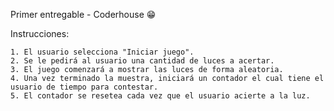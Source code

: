 Primer entregable - Coderhouse 😁

Instrucciones:

    1. El usuario selecciona "Iniciar juego".
    2. Se le pedirá al usuario una cantidad de luces a acertar.
    3. El juego comenzará a mostrar las luces de forma aleatoria.
    4. Una vez terminado la muestra, iniciará un contador el cual tiene el usuario de tiempo para contestar.
    5. El contador se resetea cada vez que el usuario acierte a la luz.